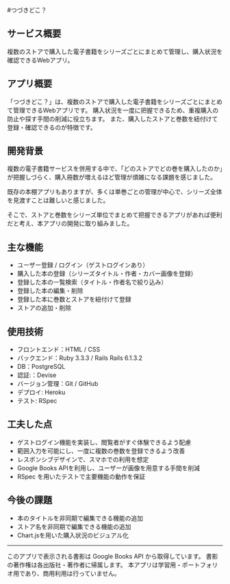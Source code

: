 #つづきどこ？

## サービス概要
複数のストアで購入した電子書籍をシリーズごとにまとめて管理し、購入状況を確認できるWebアプリ。

## アプリ概要
「つづきどこ？」は、複数のストアで購入した電子書籍をシリーズごとにまとめて管理できるWebアプリです。
購入状況を一度に把握できるため、重複購入の防止や探す手間の削減に役立ちます。
また、購入したストアと巻数を紐付けて登録・確認できるのが特徴です。


## 開発背景
複数の電子書籍サービスを併用する中で、「どのストアでどの巻を購入したのか」が把握しづらく、購入冊数が増えるほど管理が煩雑になる課題を感じました。

既存の本棚アプリもありますが、多くは単巻ごとの管理が中心で、シリーズ全体を見渡すことは難しいと感じました。

そこで、ストアと巻数をシリーズ単位でまとめて把握できるアプリがあれば便利だと考え、本アプリの開発に取り組みました。

## 主な機能
- ユーザー登録 / ログイン（ゲストログインあり）
- 購入した本の登録（シリーズタイトル・作者・カバー画像を登録）
- 登録した本の一覧検索（タイトル・作者名で絞り込み）
- 登録した本の編集・削除
- 登録した本に巻数とストアを紐付けて登録
- ストアの追加・削除

## 使用技術
- フロントエンド：HTML / CSS
- バックエンド：Ruby 3.3.3 / Rails Rails 6.1.3.2
- DB：PostgreSQL
- 認証:：Devise
- バージョン管理：Git / GitHub
- デプロイ: Heroku
- テスト: RSpec

## 工夫した点
- ゲストログイン機能を実装し、閲覧者がすぐ体験できるよう配慮
- 範囲入力を可能にし、一度に複数の巻数を登録できるよう改善
- レスポンシブデザインで、スマホでの利用を想定
- Google Books APIを利用し、ユーザーが画像を用意する手間を削減
- RSpec を用いたテストで主要機能の動作を保証

## 今後の課題
- 本のタイトルを非同期で編集できる機能の追加
- ストア名を非同期で編集できる機能の追加
- Chart.jsを用いた購入状況のビジュアル化

---

このアプリで表示される書影は Google Books API から取得しています。
書影の著作権は各出版社・著作者に帰属します。
本アプリは学習用・ポートフォリオ用であり、商用利用は行っていません。